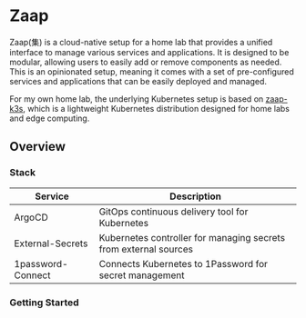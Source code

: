 # Zaap

Zaap(集) is a cloud-native setup for a home lab that provides a unified interface to manage various services and applications.
It is designed to be modular, allowing users to easily add or remove components as needed.
This is an opinionated setup, meaning it comes with a set of pre-configured services and applications that can be easily deployed and managed.

For my own home lab, the underlying Kubernetes setup is based on [zaap-k3s](https://github.com/nandiheath/zaap-k3s), 
which is a lightweight Kubernetes distribution designed for home labs and edge computing.

## Overview

### Stack

| Service           | Description |
|-------------------|-------------|
| ArgoCD            | GitOps continuous delivery tool for Kubernetes |
| External-Secrets  | Kubernetes controller for managing secrets from external sources |
| 1password-Connect | Connects Kubernetes to 1Password for secret management |



### Getting Started
